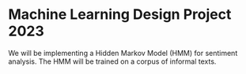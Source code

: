 # Machine Learning Design Project 2023

We will be implementing a Hidden Markov Model (HMM) for sentiment analysis. The HMM will be trained on a corpus of informal texts.
